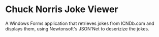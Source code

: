 # Chuck Norris Joke Viewer
A Windows Forms application that retrieves jokes from ICNDb.com and displays them, using Newtonsoft's JSON'Net to deserizize the jokes.
